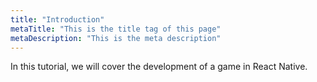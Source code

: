 ```yaml
---
title: "Introduction"
metaTitle: "This is the title tag of this page"
metaDescription: "This is the meta description"
---
```


In this tutorial, we will cover the development of a game in React Native.